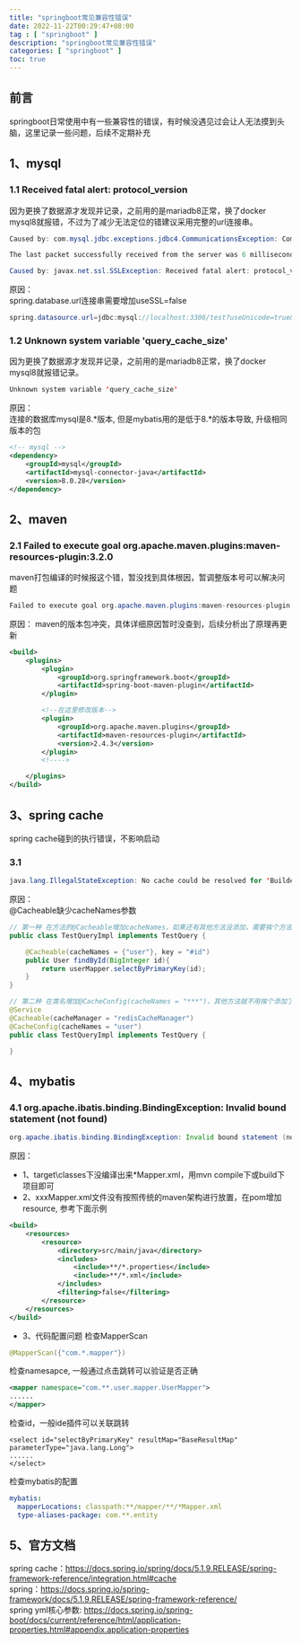```yaml
---
title: "springboot常见兼容性错误"
date: 2022-11-22T00:29:47+08:00
tag : [ "springboot" ]
description: "springboot常见兼容性错误"
categories: [ "springboot" ]
toc: true
---
```


## 前言
springboot日常使用中有一些兼容性的错误，有时候没遇见过会让人无法摸到头脑，这里记录一些问题，后续不定期补充

## 1、mysql
### 1.1 Received fatal alert: protocol_version
因为更换了数据源才发现并记录，之前用的是mariadb8正常，换了docker mysql8就报错，不过为了减少无法定位的错建议采用完整的url连接串。
```java
Caused by: com.mysql.jdbc.exceptions.jdbc4.CommunicationsException: Communications link failure

The last packet successfully received from the server was 6 milliseconds ago.  The last packet sent successfully to the server was 5 milliseconds ago.

Caused by: javax.net.ssl.SSLException: Received fatal alert: protocol_version
```

原因：  
spring.database.url连接串需要增加useSSL=false
```java
spring.datasource.url=jdbc:mysql://localhost:3306/test?useUnicode=true&zeroDateTimeBehavior=convertToNull&characterEncoding=UTF-8&useSSL=false
```

### 1.2 Unknown system variable 'query_cache_size'
因为更换了数据源才发现并记录，之前用的是mariadb8正常，换了docker mysql8就报错记录。
```java
Unknown system variable 'query_cache_size'
```

原因：  
连接的数据库mysql是8.*版本, 但是mybatis用的是低于8.*的版本导致, 升级相同版本的包
```xml
<!-- mysql -->
<dependency>
    <groupId>mysql</groupId>
    <artifactId>mysql-connector-java</artifactId>
    <version>8.0.28</version>
</dependency>
```

## 2、maven
### 2.1 Failed to execute goal org.apache.maven.plugins:maven-resources-plugin:3.2.0
maven打包编译的时候报这个错，暂没找到具体根因，暂调整版本号可以解决问题
```java
Failed to execute goal org.apache.maven.plugins:maven-resources-plugin:3.2.0
```

原因：
maven的版本包冲突，具体详细原因暂时没查到，后续分析出了原理再更新
```xml
<build>
    <plugins>
        <plugin>
            <groupId>org.springframework.boot</groupId>
            <artifactId>spring-boot-maven-plugin</artifactId>
        </plugin>

        <!--在这里修改版本-->
        <plugin>
            <groupId>org.apache.maven.plugins</groupId>
            <artifactId>maven-resources-plugin</artifactId>
            <version>2.4.3</version>
        </plugin>
        <!---->

    </plugins>
</build>
```

## 3、spring cache
spring cache碰到的执行错误，不影响启动
### 3.1 
```java
java.lang.IllegalStateException: No cache could be resolved for 'Builder[public com.sxt.entity.Teacher com.sxt.service.impl.TeacherServiceImpl.queryById(java.lang.Integer)] caches=[] | key=''member:'+#id' | keyGenerator='' | cacheManager='' | cacheResolver='' | condition='' | unless='#result == null' | sync='false'' using resolver 'org.springframework.cache.interceptor.SimpleCacheResolver@4ae15abe'. At least one cache should be provided per cache operation.
```

原因：  
@Cacheable缺少cacheNames参数
```java
// 第一种 在方法的@Cacheable增加cacheNames，如果还有其他方法没添加，需要挨个方法都增加，建议用第二种
public class TestQueryImpl implements TestQuery {

	@Cacheable(cacheNames = {"user"}, key = "#id")
    public User findById(BigInteger id){
        return userMapper.selectByPrimaryKey(id);
    }
}

// 第二种 在类名增加@CacheConfig(cacheNames = "***")，其他方法就不用挨个添加了
@Service
@Cacheable(cacheManager = "redisCacheManager")
@CacheConfig(cacheNames = "user")
public class TestQueryImpl implements TestQuery {

}
```

## 4、mybatis
### 4.1 org.apache.ibatis.binding.BindingException: Invalid bound statement (not found)
```java
org.apache.ibatis.binding.BindingException: Invalid bound statement (not found)
```

原因：  
* 1、target\classes下没编译出来*Mapper.xml，用mvn compile下或build下项目即可
* 2、xxxMapper.xml文件没有按照传统的maven架构进行放置，在pom增加resource, 参考下面示例
```xml
<build>
    <resources>
        <resource>
            <directory>src/main/java</directory>
            <includes>
                <include>**/*.properties</include>
                <include>**/*.xml</include>
            </includes>
            <filtering>false</filtering>
        </resource>
    </resources>
</build>
```
* 3、代码配置问题
检查MapperScan
```java
@MapperScan({"com.*.mapper"})
```
检查namesapce, 一般通过点击跳转可以验证是否正确
```xml
<mapper namespace="com.**.user.mapper.UserMapper">
......
</mapper>
```
检查id，一般ide插件可以关联跳转
```
<select id="selectByPrimaryKey" resultMap="BaseResultMap" parameterType="java.lang.Long">
......
</select>
```
检查mybatis的配置
```yml
mybatis:
  mapperLocations: classpath:**/mapper/**/*Mapper.xml
  type-aliases-package: com.**.entity
```

## 5、官方文档
spring cache：<https://docs.spring.io/spring/docs/5.1.9.RELEASE/spring-framework-reference/integration.html#cache>  
spring：<https://docs.spring.io/spring-framework/docs/5.1.9.RELEASE/spring-framework-reference/>  
spring yml核心参数: <https://docs.spring.io/spring-boot/docs/current/reference/html/application-properties.html#appendix.application-properties>